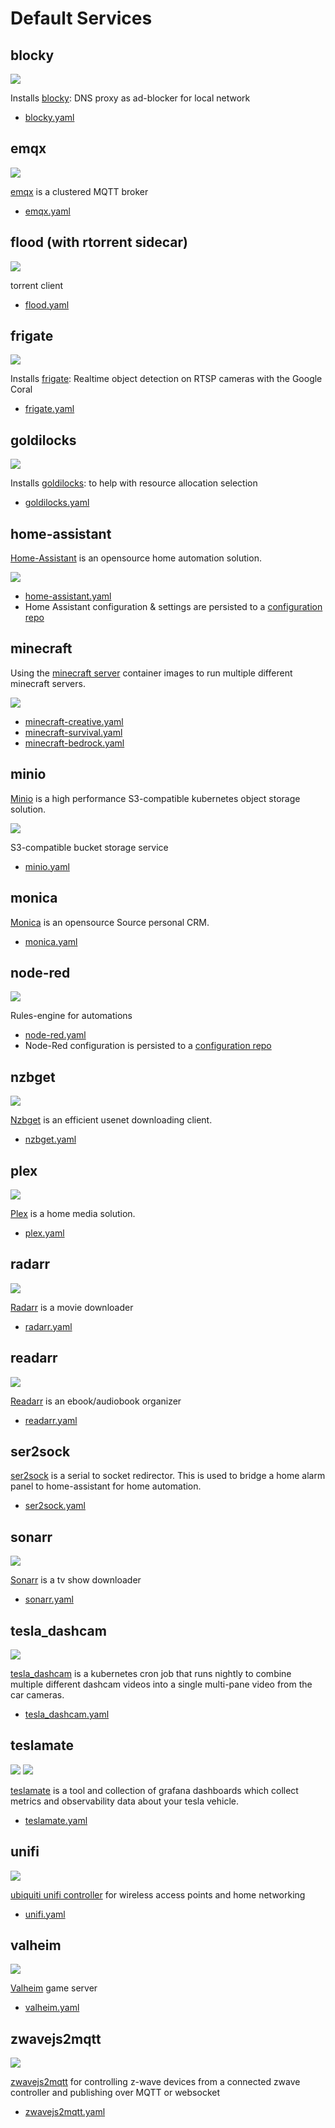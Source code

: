 # Default Services

## blocky

![](https://i.imgur.com/EeoHuZa.png)

Installs [blocky](https://github.com/0xERR0R/blocky): DNS proxy as ad-blocker for local network

- [blocky.yaml](blocky/blocky.yaml)

## emqx

![](https://i.imgur.com/uNxxBGX.png)

[emqx](github.com/emqx/emqx) is a clustered MQTT broker

- [emqx.yaml](emqx/emqx.yaml)

## flood (with rtorrent sidecar)

![](https://i.imgur.com/ZtMrsbm.png)

torrent client

- [flood.yaml](flood/flood.yaml)

## frigate

![](https://i.imgur.com/hv7bh6m.png)

Installs [frigate](https://github.com/blakeblackshear/frigate/): Realtime object detection on RTSP cameras with the Google Coral

- [frigate.yaml](frigate/frigate.yaml)

## goldilocks

![](https://i.imgur.com/500FwQp.png)

Installs [goldilocks](https://github.com/FairwindsOps/goldilocks): to help with resource allocation selection

- [goldilocks.yaml](goldilocks/goldilocks.yaml)

## home-assistant

[Home-Assistant](https://github.com/home-assistant/core) is an opensource home automation solution.

![](https://i.imgur.com/04TtJFw.png)

- [home-assistant.yaml](home-assistant/home-assistant.yaml)
- Home Assistant configuration & settings are persisted to a [configuration repo](https://github.com/dsyorkd/home-assistant-config)

## minecraft

Using the [minecraft server](https://hub.docker.com/r/itzg/minecraft-server) container images to run multiple different minecraft servers.

![](https://i.imgur.com/zBha0RP.png)

- [minecraft-creative.yaml](minecraft/minecraft-creative.yaml)
- [minecraft-survival.yaml](minecraft/minecraft-survival.yaml)
- [minecraft-bedrock.yaml](minecraft/minecraft-bedrock.yaml)

## minio

[Minio](https://github.com/minio/minio) is a high performance S3-compatible kubernetes object storage solution.

![](https://i.imgur.com/RF0aYAg.png)

S3-compatible bucket storage service

- [minio.yaml](minio/minio.yaml)

## monica

[Monica](https://github.com/monicahq/monica) is an opensource Source personal CRM.

- [monica.yaml](monica/monica.yaml)

## node-red

![](https://i.imgur.com/ABTbYw1.png)

Rules-engine for automations

- [node-red.yaml](node-red/node-red.yaml)
- Node-Red configuration is persisted to a [configuration repo](https://github.com/dsyorkd/node-red-config)

## nzbget

![](https://i.imgur.com/2KQbi2w.png)

[Nzbget](https://github.com/nzbget/nzbget) is an efficient usenet downloading client.

- [nzbget.yaml](nzbget/nzbget.yaml)

## plex

![](https://i.imgur.com/nDyS9OA.jpg)

[Plex](https://www.plex.tv/) is a home media solution.

- [plex.yaml](plex/plex.yaml)

## radarr

![](https://i.imgur.com/eAgWySC.png)

[Radarr](https://github.com/Radarr/Radarr) is a movie downloader

- [radarr.yaml](radarr/radarr.yaml)

## readarr

![](https://i.imgur.com/jc5Ftcr.png)

[Readarr](https://github.com/Readarr/Readarr) is an ebook/audiobook organizer

- [readarr.yaml](readarr/readarr.yaml)

## ser2sock

[ser2sock](https://github.com/nutechsoftware/ser2sock) is a serial to socket redirector. This is used to bridge a home alarm panel to home-assistant for home automation.

- [ser2sock.yaml](ser2sock/ser2sock.yaml)

## sonarr

![](https://i.imgur.com/0CS5ADs.png)

[Sonarr](https://github.com/Sonarr/Sonarr) is a tv show downloader

- [sonarr.yaml](sonarr/sonarr.yaml)

## tesla_dashcam

![](https://i.imgur.com/2tbqMGa.jpg)

[tesla_dashcam](https://github.com/ehendrix23/tesla_dashcam) is a kubernetes cron job that runs nightly to combine multiple different dashcam videos into a single multi-pane video from the car cameras.

- [tesla_dashcam.yaml](tesla_dashcam/tesla_dashcam.yaml)

## teslamate

![](https://i.imgur.com/qNlrxjH.png)
![](https://i.imgur.com/f12RcId.png)

[teslamate](https://github.com/adriankumpf/teslamate) is a tool and collection of grafana dashboards which collect metrics and observability data about your tesla vehicle.

- [teslamate.yaml](teslamate/teslamate.yaml)

## unifi

![](https://i.imgur.com/uakfLZo.png)

[ubiquiti unifi controller](https://github.com/jacobalberty/unifi-docker) for wireless access points and home networking

- [unifi.yaml](unifi/unifi.yaml)

## valheim

![](https://i.imgur.com/R1Jvrsr.jpg)

[Valheim](https://github.com/lloesche/valheim-server-docker) game server

- [valheim.yaml](valheim/valheim.yaml)

## zwavejs2mqtt

![](https://i.imgur.com/Odhu4gJ.png)

[zwavejs2mqtt](https://github.com/zwave-js/zwavejs2mqtt) for controlling z-wave devices from a connected zwave controller and publishing over MQTT or websocket

- [zwavejs2mqtt.yaml](zwavejs2mqtt/zwavejs2mqtt.yaml)
